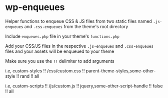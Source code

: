 # wp-enqueues

Helper functions to enqueue CSS &amp; JS files from two static files named `.js-enqueues` and `.css-enqueues` from the theme's root directory

Include `enqueues.php` file in your theme's `functions.php`

Add your CSS/JS files in the respective `.js-enqueues` and `.css-enqueues` files and your assets will be enqueued to your theme

Make sure you use the `!!` delimiter to add arguments

i.e, custom-styles !! /css/custom.css !! parent-theme-styles,some-other-style !! rand !! all

i.e, custom-scripts !! /js/custom.js !! jquery,some-other-script-handle !! false !! all
